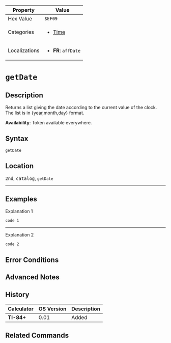 | Property      | Value |
|---------------|-------|
| Hex Value     | `$EF09`|
| Categories    | <ul><li>[Time](../categories/Time.md)</li></ul> |
| Localizations | <ul><li><b>FR</b>: `affDate`</li></ul> |

# `getDate`

## Description
Returns a list giving the date according to the current value of the clock. The list is in {year,month,day} format.


<b>Availability</b>: Token available everywhere.

## Syntax
`getDate`

## Location
<kbd>2nd</kbd>, <kbd>catalog</kbd>, `getDate`
<hr>

## Examples

Explanation 1
```ti-basic
code 1
```
---
Explanation 2
```ti-basic
code 2
```

## Error Conditions


## Advanced Notes


## History
| Calculator | OS Version | Description |
|------------|------------|-------------|
| <b>TI-84+</b> | 0.01 | Added

## Related Commands

    